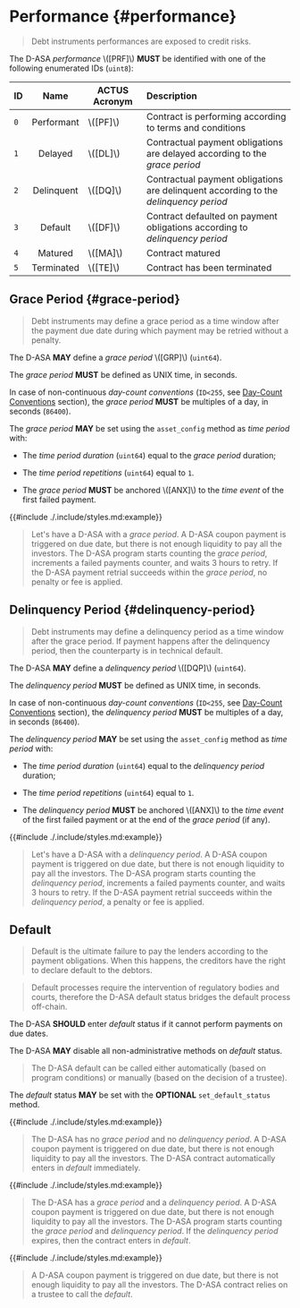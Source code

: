 # Performance {#performance}

> Debt instruments performances are exposed to credit risks.

The D-ASA *performance* \\([PRF]\\) **MUST** be identified with one of the following
enumerated IDs (`uint8`):

| ID  |    Name    | ACTUS Acronym | Description                                                                          |
|:----|:----------:|---------------|:-------------------------------------------------------------------------------------|
| `0` | Performant | \\([PF]\\)    | Contract is performing according to terms and conditions                             |
| `1` |  Delayed   | \\([DL]\\)    | Contractual payment obligations are delayed according to the *grace period*          |
| `2` | Delinquent | \\([DQ]\\)    | Contractual payment obligations are delinquent according to the *delinquency period* |
| `3` |  Default   | \\([DF]\\)    | Contract defaulted on payment obligations according to *delinquency period*          |
| `4` |  Matured   | \\([MA]\\)    | Contract matured                                                                     |
| `5` | Terminated | \\([TE]\\)    | Contract has been terminated                                                         |

## Grace Period {#grace-period}

> Debt instruments may define a grace period as a time window after the payment
> due date during which payment may be retried without a penalty.

The D-ASA **MAY** define a *grace period* \\([GRP]\\) (`uint64`).

The *grace period* **MUST** be defined as UNIX time, in seconds.

In case of non-continuous *day-count conventions* (`ID<255`, see [Day-Count Conventions](./day-count-convention.md)
section), the *grace period* **MUST** be multiples of a day, in seconds (`86400`).

The *grace period* **MAY** be set using the `asset_config` method as *time period*
with:

- The *time period duration* (`uint64`) equal to the *grace period* duration;

- The *time period repetitions* (`uint64`) equal to `1`.

- The *grace period* **MUST** be anchored \\([ANX]\\) to the *time event* of the
first failed payment.

{{#include ./.include/styles.md:example}}
> Let's have a D-ASA with a *grace period*. A D-ASA coupon payment is triggered
> on due date, but there is not enough liquidity to pay all the investors. The D-ASA
> program starts counting the *grace period*, increments a failed payments counter,
> and waits 3 hours to retry. If the D-ASA payment retrial succeeds within the *grace
> period*, no penalty or fee is applied.

## Delinquency Period {#delinquency-period}

> Debt instruments may define a delinquency period as a time window after the grace
> period. If payment happens after the delinquency period, then the counterparty
> is in technical default.

The D-ASA **MAY** define a *delinquency period* \\([DQP]\\) (`uint64`).

The *delinquency period* **MUST** be defined as UNIX time, in seconds.

In case of non-continuous *day-count conventions* (`ID<255`, see [Day-Count Conventions](./day-count-convention.md)
section), the *delinquency period* **MUST** be multiples of a day, in seconds (`86400`).

The *delinquency period* **MAY** be set using the `asset_config` method as *time
period* with:

- The *time period duration* (`uint64`) equal to the *delinquency period* duration;

- The *time period repetitions* (`uint64`) equal to `1`.

- The *delinquency period* **MUST** be anchored \\([ANX]\\) to the *time event*
of the first failed payment or at the end of the *grace period* (if any).

{{#include ./.include/styles.md:example}}
> Let's have a D-ASA with a *delinquency period*. A D-ASA coupon payment is triggered
> on due date, but there is not enough liquidity to pay all the investors. The D-ASA
> program starts counting the *delinquency period*, increments a failed payments
> counter, and waits 3 hours to retry. If the D-ASA payment retrial succeeds within
> the *delinquency period*, a penalty or fee is applied.

## Default

> Default is the ultimate failure to pay the lenders according to the payment obligations.
> When this happens, the creditors have the right to declare default to the debtors.

> Default processes require the intervention of regulatory bodies and courts, therefore
> the D-ASA default status bridges the default process off-chain.

The D-ASA **SHOULD** enter *default* status if it cannot perform payments on due
dates.

The D-ASA **MAY** disable all non-administrative methods on *default* status.

> The D-ASA default can be called either automatically (based on program conditions)
> or manually (based on the decision of a trustee).

The *default* status **MAY** be set with the **OPTIONAL** `set_default_status` method.

{{#include ./.include/styles.md:example}}
> The D-ASA has no *grace period* and no *delinquency period*. A D-ASA coupon payment
> is triggered on due date, but there is not enough liquidity to pay all the investors.
> The D-ASA contract automatically enters in *default* immediately.

{{#include ./.include/styles.md:example}}
> The D-ASA has a *grace period* and a *delinquency period*. A D-ASA coupon payment
> is triggered on due date, but there is not enough liquidity to pay all the investors.
> The D-ASA program starts counting the *grace period* and *delinquency period*.
> If the *delinquency period* expires, then the contract enters in *default*.

{{#include ./.include/styles.md:example}}
> A D-ASA coupon payment is triggered on due date, but there is not enough liquidity
> to pay all the investors. The D-ASA contract relies on a trustee to call the *default*.
